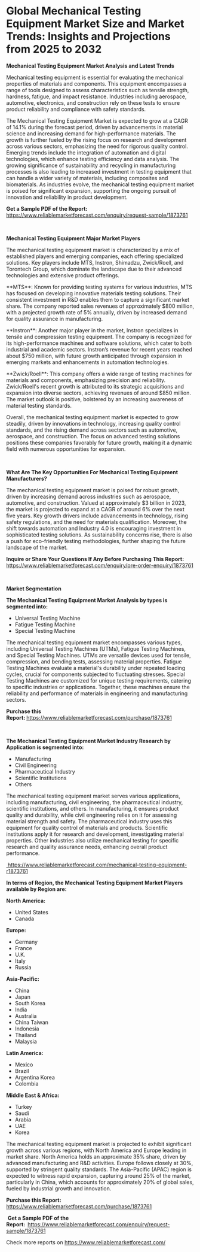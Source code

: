 <p><h1>Global Mechanical Testing Equipment Market Size and Market Trends: Insights and Projections from 2025 to 2032</h1></p><p><strong>Mechanical Testing Equipment Market Analysis and Latest Trends</strong></p>
<p><p>Mechanical testing equipment is essential for evaluating the mechanical properties of materials and components. This equipment encompasses a range of tools designed to assess characteristics such as tensile strength, hardness, fatigue, and impact resistance. Industries including aerospace, automotive, electronics, and construction rely on these tests to ensure product reliability and compliance with safety standards.</p><p>The Mechanical Testing Equipment Market is expected to grow at a CAGR of 14.1% during the forecast period, driven by advancements in material science and increasing demand for high-performance materials. The growth is further fueled by the rising focus on research and development across various sectors, emphasizing the need for rigorous quality control. Emerging trends include the integration of automation and digital technologies, which enhance testing efficiency and data analysis. The growing significance of sustainability and recycling in manufacturing processes is also leading to increased investment in testing equipment that can handle a wider variety of materials, including composites and biomaterials. As industries evolve, the mechanical testing equipment market is poised for significant expansion, supporting the ongoing pursuit of innovation and reliability in product development.</p></p>
<p><strong>Get a Sample PDF of the Report:&nbsp;</strong> <a href="https://www.reliablemarketforecast.com/enquiry/request-sample/1873761?utm_campaign=2307&utm_medium=2&utm_source=Github&utm_content=ia&utm_term=08042025&utm_id=mechanical-testing-equipment">https://www.reliablemarketforecast.com/enquiry/request-sample/1873761</a></p>
<p>&nbsp;</p>
<p><strong>Mechanical Testing Equipment Major Market Players</strong></p>
<p><p>The mechanical testing equipment market is characterized by a mix of established players and emerging companies, each offering specialized solutions. Key players include MTS, Instron, Shimadzu, Zwick/Roell, and Torontech Group, which dominate the landscape due to their advanced technologies and extensive product offerings.</p><p>**MTS**: Known for providing testing systems for various industries, MTS has focused on developing innovative materials testing solutions. Their consistent investment in R&D enables them to capture a significant market share. The company reported sales revenues of approximately $800 million, with a projected growth rate of 5% annually, driven by increased demand for quality assurance in manufacturing.</p><p>**Instron**: Another major player in the market, Instron specializes in tensile and compression testing equipment. The company is recognized for its high-performance machines and software solutions, which cater to both industrial and academic sectors. Instron’s revenue for recent years reached about $750 million, with future growth anticipated through expansion in emerging markets and enhancements in automation technologies.</p><p>**Zwick/Roell**: This company offers a wide range of testing machines for materials and components, emphasizing precision and reliability. Zwick/Roell's recent growth is attributed to its strategic acquisitions and expansion into diverse sectors, achieving revenues of around $850 million. The market outlook is positive, bolstered by an increasing awareness of material testing standards.</p><p>Overall, the mechanical testing equipment market is expected to grow steadily, driven by innovations in technology, increasing quality control standards, and the rising demand across sectors such as automotive, aerospace, and construction. The focus on advanced testing solutions positions these companies favorably for future growth, making it a dynamic field with numerous opportunities for expansion.</p></p>
<p>&nbsp;</p>
<p><strong>What Are The Key Opportunities For Mechanical Testing Equipment Manufacturers?</strong></p>
<p><p>The mechanical testing equipment market is poised for robust growth, driven by increasing demand across industries such as aerospace, automotive, and construction. Valued at approximately $3 billion in 2023, the market is projected to expand at a CAGR of around 6% over the next five years. Key growth drivers include advancements in technology, rising safety regulations, and the need for materials qualification. Moreover, the shift towards automation and Industry 4.0 is encouraging investment in sophisticated testing solutions. As sustainability concerns rise, there is also a push for eco-friendly testing methodologies, further shaping the future landscape of the market.</p></p>
<p><strong>Inquire or Share Your Questions If Any Before Purchasing This Report:</strong> <a href="https://www.reliablemarketforecast.com/enquiry/pre-order-enquiry/1873761?utm_campaign=2307&utm_medium=2&utm_source=Github&utm_content=ia&utm_term=08042025&utm_id=mechanical-testing-equipment">https://www.reliablemarketforecast.com/enquiry/pre-order-enquiry/1873761</a></p>
<p>&nbsp;</p>
<p><strong>Market Segmentation</strong></p>
<p><strong>The Mechanical Testing Equipment Market Analysis by types is segmented into:</strong></p>
<p><ul><li>Universal Testing Machine</li><li>Fatigue Testing Machine</li><li>Special Testing Machine</li></ul></p>
<p><p>The mechanical testing equipment market encompasses various types, including Universal Testing Machines (UTMs), Fatigue Testing Machines, and Special Testing Machines. UTMs are versatile devices used for tensile, compression, and bending tests, assessing material properties. Fatigue Testing Machines evaluate a material's durability under repeated loading cycles, crucial for components subjected to fluctuating stresses. Special Testing Machines are customized for unique testing requirements, catering to specific industries or applications. Together, these machines ensure the reliability and performance of materials in engineering and manufacturing sectors.</p></p>
<p><strong>Purchase this Report:&nbsp;</strong><a href="https://www.reliablemarketforecast.com/purchase/1873761?utm_campaign=2307&utm_medium=2&utm_source=Github&utm_content=ia&utm_term=08042025&utm_id=mechanical-testing-equipment">https://www.reliablemarketforecast.com/purchase/1873761</a></p>
<p>&nbsp;</p>
<p><strong>The Mechanical Testing Equipment Market Industry Research by Application is segmented into:</strong></p>
<p><ul><li>Manufacturing</li><li>Civil Engineering</li><li>Pharmaceutical Industry</li><li>Scientific Institutions</li><li>Others</li></ul></p>
<p><p>The mechanical testing equipment market serves various applications, including manufacturing, civil engineering, the pharmaceutical industry, scientific institutions, and others. In manufacturing, it ensures product quality and durability, while civil engineering relies on it for assessing material strength and safety. The pharmaceutical industry uses this equipment for quality control of materials and products. Scientific institutions apply it for research and development, investigating material properties. Other industries also utilize mechanical testing for specific research and quality assurance needs, enhancing overall product performance.</p></p>
<p><a href="https://www.reliablemarketforecast.com/mechanical-testing-equipment-r1873761?utm_campaign=2307&utm_medium=2&utm_source=Github&utm_content=ia&utm_term=08042025&utm_id=mechanical-testing-equipment">&nbsp;https://www.reliablemarketforecast.com/mechanical-testing-equipment-r1873761</a></p>
<p><strong>In terms of Region, the Mechanical Testing Equipment Market Players available by Region are:</strong></p>
<p>
    <p> <strong> North America: </strong>
        <ul>
            <li>United States</li>
            <li>Canada</li>
        </ul>
        </p> 
    <p> <strong> Europe: </strong>
        <ul>
            <li>Germany</li>
            <li>France</li>
            <li>U.K.</li>
            <li>Italy</li>
            <li>Russia</li>
        </ul>
        </p> 
    <p> <strong> Asia-Pacific: </strong>
        <ul>
            <li>China</li>
            <li>Japan</li>
            <li>South Korea</li>
            <li>India</li>
            <li>Australia</li>
            <li>China Taiwan</li>
            <li>Indonesia</li>
            <li>Thailand</li>
            <li>Malaysia</li>
        </ul>
        </p> 
    <p> <strong> Latin America: </strong>
        <ul>
            <li>Mexico</li>
            <li>Brazil</li>
            <li>Argentina Korea</li>
            <li>Colombia</li>
        </ul>
        </p> 
    <p> <strong> Middle East & Africa: </strong>
        <ul>
            <li>Turkey</li>
            <li>Saudi</li>
            <li>Arabia</li>
            <li>UAE</li>
            <li>Korea</li>
        </ul>
    </p>
    </p>
<p><p>The mechanical testing equipment market is projected to exhibit significant growth across various regions, with North America and Europe leading in market share. North America holds an approximate 35% share, driven by advanced manufacturing and R&D activities. Europe follows closely at 30%, supported by stringent quality standards. The Asia-Pacific (APAC) region is expected to witness rapid expansion, capturing around 25% of the market, particularly in China, which accounts for approximately 20% of global sales, fueled by industrial growth and innovation.</p></p>
<p><strong>Purchase this Report: </strong><a href="https://www.reliablemarketforecast.com/purchase/1873761?utm_campaign=2307&utm_medium=2&utm_source=Github&utm_content=ia&utm_term=08042025&utm_id=mechanical-testing-equipment">https://www.reliablemarketforecast.com/purchase/1873761</a></p>
<p>&nbsp;<strong>Get a Sample PDF of the Report:&nbsp;&nbsp;</strong><a href="https://www.reliablemarketforecast.com/enquiry/request-sample/1873761?utm_campaign=2307&utm_medium=2&utm_source=Github&utm_content=ia&utm_term=08042025&utm_id=mechanical-testing-equipment">https://www.reliablemarketforecast.com/enquiry/request-sample/1873761</a></p>
<p><strong></strong></p>
<p>Check more reports on <a href="https://www.reliablemarketforecast.com/?utm_campaign=2307&utm_medium=2&utm_source=Github&utm_content=ia&utm_term=08042025&utm_id=mechanical-testing-equipment">https://www.reliablemarketforecast.com/</a></p>